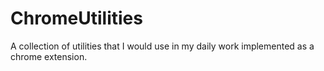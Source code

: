 # ChromeUtilities
A collection of utilities that I would use in my daily work implemented as a chrome extension. 
